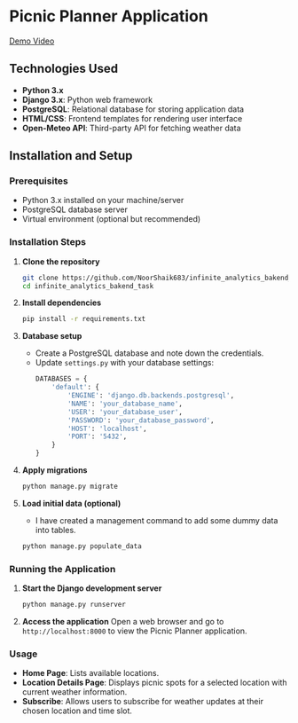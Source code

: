 # Picnic Planner Application

[Demo Video](https://github.com/NoorShaik683/infinite_analytics_bakend_task/assets/106299708/1aac666f-06c3-4428-9a92-96a56f1c685e)


## Technologies Used
- **Python 3.x**
- **Django 3.x**: Python web framework
- **PostgreSQL**: Relational database for storing application data
- **HTML/CSS**: Frontend templates for rendering user interface
- **Open-Meteo API**: Third-party API for fetching weather data

## Installation and Setup

### Prerequisites
- Python 3.x installed on your machine/server
- PostgreSQL database server
- Virtual environment (optional but recommended)

### Installation Steps

1. **Clone the repository**
   ```bash
   git clone https://github.com/NoorShaik683/infinite_analytics_bakend_task
   cd infinite_analytics_bakend_task
   ```

2. **Install dependencies**
   ```bash
   pip install -r requirements.txt
   ```

3. **Database setup**
   - Create a PostgreSQL database and note down the credentials.
   - Update `settings.py` with your database settings:
     ```python
     DATABASES = {
         'default': {
             'ENGINE': 'django.db.backends.postgresql',
             'NAME': 'your_database_name',
             'USER': 'your_database_user',
             'PASSWORD': 'your_database_password',
             'HOST': 'localhost',
             'PORT': '5432',
         }
     }
     ```

4. **Apply migrations**
   ```bash
   python manage.py migrate
   ```

5. **Load initial data (optional)**
   - I have created a management command to add some dummy data into tables.
   ```bash
   python manage.py populate_data
   ```

### Running the Application

1. **Start the Django development server**
   ```bash
   python manage.py runserver
   ```

2. **Access the application**
   Open a web browser and go to `http://localhost:8000` to view the Picnic Planner application.

### Usage

- **Home Page**: Lists available locations.
- **Location Details Page**: Displays picnic spots for a selected location with current weather information.
- **Subscribe**: Allows users to subscribe for weather updates at their chosen location and time slot.
